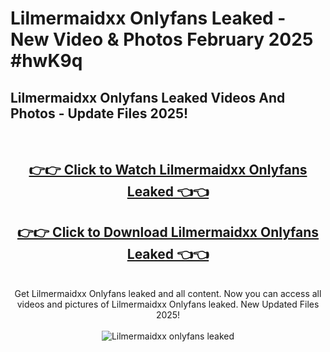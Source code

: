 # Lilmermaidxx Onlyfans Leaked - New Video & Photos February 2025 #hwK9q

<h2>Lilmermaidxx Onlyfans Leaked Videos And Photos - Update Files 2025!</h2>
<br>
<div align="center">
<h2><a href="https://porncheck.live/?utm_source=lilmermaidxx&utm_medium=git182&utm_content=newban" rel="nofollow">👉👉 Click to Watch Lilmermaidxx Onlyfans Leaked 👈👈</a></h2>
<h2><a href="https://porncheck.live/?utm_source=lilmermaidxx&utm_medium=git182&utm_content=newban" rel="nofollow">👉👉 Click to Download Lilmermaidxx Onlyfans Leaked 👈👈</a></h2>
<br>
Get Lilmermaidxx Onlyfans leaked and all content. Now you can access all videos and pictures of Lilmermaidxx Onlyfans leaked. New Updated Files 2025!
<br>
<br>
<a href="https://porncheck.live/?utm_source=lilmermaidxx&utm_medium=git182&utm_content=newban" rel="nofollow" data-target="animated-image.originalLink"><img src="https://i.ibb.co/bMWrY6b1/banner2.png" alt="Lilmermaidxx onlyfans leaked" style="max-width: 100%; display: inline-block;" data-target="animated-image.originalImage"></a>
</div>
<br>

